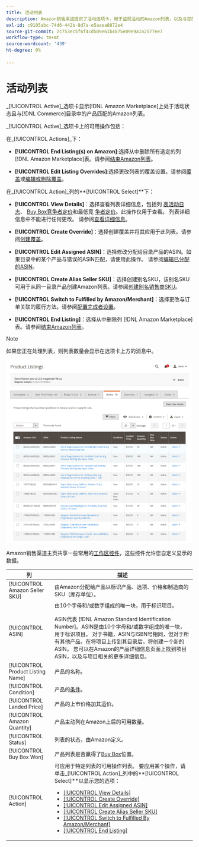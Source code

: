 ```yaml
---
title: 活动列表
description: Amazon销售渠道提供了活动选项卡，用于监视活动的Amazon列表，以及与您的Adobe商务目录中的产品相匹配的列表。
exl-id: c9105abc-74d6-442b-8d7a-e5aaea8872e4
source-git-commit: 2c753ec5f6f4cd509e61b4875e09e9a1a2577ee7
workflow-type: tm+mt
source-wordcount: '439'
ht-degree: 0%

---
```


# 活动列表

_[!UICONTROL Active]_选项卡显示[!DNL Amazon Marketplace]上处于活动状态且与[!DNL Commerce]目录中的产品匹配的Amazon列表。

_[!UICONTROL Active]_选项卡上的可用操作包括：

在&#x200B;_[!UICONTROL Actions]_下：

- **[!UICONTROL End Listing(s) on Amazon]**:选择从中删除所有选定的列 [!DNL Amazon Marketplace]表。请参阅[结束Amazon列表](./end-listings-manually.md)。

- **[!UICONTROL Edit Listing Overrides]**:选择更改列表的覆盖设置。请参阅[覆盖](./overrides.md)或[编辑或删除覆盖](./creating-editing-overrides.md#edit-override-single-listing)。

在&#x200B;_[!UICONTROL Action]_列的&#x200B;**[!UICONTROL Select]**下：

- **[!UICONTROL View Details]**：选择查看列表详细信息，包括列 [表活动日志](./product-listing-details.md#listing-activity-log)、 [Buy Box竞争者定价](./product-listing-details.md#buy-box-competitor-pricing)和最低竞 [争者定价](./product-listing-details.md#lowest-competitor-pricing)。此操作仅用于查看。 列表详细信息中不能进行任何更改。 请参阅[查看详细信息](./product-listing-details.md)。

- **[!UICONTROL Create Override]**：选择创建覆盖并将其应用于此列表。请参阅[创建覆盖](./creating-editing-overrides.md)。

- **[!UICONTROL Edit Assigned ASIN]**：选择修改分配给目录产品的ASIN。如果目录中的某个产品与错误的ASIN匹配，请使用此操作。 请参阅[编辑已分配的ASIN](./edit-assigned-asin.md)。

- **[!UICONTROL Create Alias Seller SKU]**：选择创建别名SKU，该别名SKU可用于从同一目录产品创建Amazon列表。请参阅[创建别名销售商SKU](./create-alias-seller-sku.md)。

- **[!UICONTROL Switch to Fulfilled by Amazon/Merchant]**：选择更改与订单关联的履行方法。请参阅[配置完成者设置](./fulfilled-by.md#configure-fulfilled-by-settings)。

- **[!UICONTROL End Listing]**：选择从中删除列 [!DNL Amazon Marketplace]表。请参阅[结束Amazon列表](./end-listings-manually.md)。

>[!NOTE]
>
>如果您正在处理列表，则列表数量会显示在选项卡上方的消息中。

![活动列表](assets/amazon-active-listings.png)

Amazon销售渠道主页共享一些常用的[工作区控件](./workspace-controls.md)，这些控件允许您自定义显示的数据。

| 列 | 描述 |
|--- |--- |
| [!UICONTROL Amazon Seller SKU] | 由Amazon分配给产品以标识产品、选项、价格和制造商的SKU（库存单位）。 |
| [!UICONTROL ASIN] | 由10个字母和/或数字组成的唯一块，用于标识项目。 <br><br>ASIN代表 [!DNL Amazon Standard Identification Number]。ASIN是由10个字母和/或数字组成的唯一块，用于标识项目。 对于书籍，ASIN与ISBN号相同，但对于所有其他产品，在将项目上传到其目录后，将创建一个新的ASIN。 您可以在Amazon的产品详细信息页面上找到项目ASIN，以及与项目相关的更多详细信息。 |
| [!UICONTROL Product Listing Name] | 产品的名称。 |
| [!UICONTROL Condition] | 产品的[条件](./product-listing-condition.md)。 |
| [!UICONTROL Landed Price] | 产品的上市价格加其运价。 |
| [!UICONTROL Amazon Quantity] | 产品主动列在Amazon上后的可用数量。 |
| [!UICONTROL Status] | 列表的状态，由Amazon定义。 |
| [!UICONTROL Buy Box Won] | 产品列表是否赢得了[Buy Box](./buy-box-competitor-pricing.md)位置。 |
| [!UICONTROL Action] | 可应用于特定列表的可用操作列表。 要应用某个操作，请单击&#x200B;_[!UICONTROL Action]_列中的&#x200B;**[!UICONTROL Select]**以显示您的选项：<ul><li>[[!UICONTROL View Details]](./product-listing-details.md)</li><li>[[!UICONTROL Create Override]](./creating-editing-overrides.md)</li><li>[[!UICONTROL Edit Assigned ASIN]](./edit-assigned-asin.md)</li><li>[[!UICONTROL Create Alias Seller SKU]](./create-alias-seller-sku.md#region-specific)</li><li>[[!UICONTROL Switch to Fulfilled By Amazon/Merchant]](./fulfilled-by.md#configure-fulfilled-by-settings)</li><li>[[!UICONTROL End Listing]](./end-listings-manually.md)</li></ul> |
